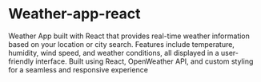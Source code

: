 # Weather-app-react
Weather App built with React that provides real-time weather information based on your location or city search. Features include temperature, humidity, wind speed, and weather conditions, all displayed in a user-friendly interface. Built using React, OpenWeather API, and custom styling for a seamless and responsive experience
